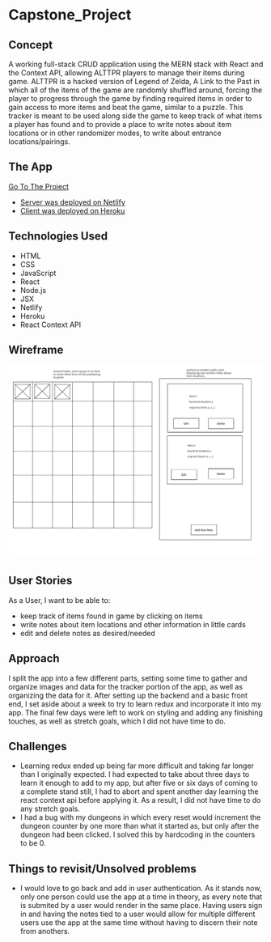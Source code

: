 # Capstone_Project

## Concept

A working full-stack CRUD application using the MERN stack with React and the Context API, allowing ALTTPR players to manage their items during game. ALTTPR is a hacked version of Legend of Zelda, A Link to the Past in which all of the items of the game are randomly shuffled around, forcing the player to progress through the game by finding required items in order to gain access to more items and beat the game, similar to a puzzle.  This tracker is meant to be used along side the game to keep track of what items a player has found and to provide a place to write notes about item locations or in other randomizer modes, to write about entrance locations/pairings. 

## The App
[Go To The Project](https://infallible-saha-79caf7.netlify.app/)

- [Server was deployed on Netlify ](https://github.com/mendokuse3/capstone-server-netlify)
- [Client was deployed on Heroku](https://github.com/mendokuse3/capstone-client-netlify)


## Technologies Used

- HTML
- CSS
- JavaScript
- React
- Node.js
- JSX
- Netlify
- Heroku
- React Context API

## Wireframe

<img src="https://github.com/mendokuse3/Capstone_Project/blob/master/Wireframe.png" alt text="wire frame">

## User Stories
As a User, I want to be able to: 
- keep track of items found in game by clicking on items
- write notes about item locations and other information in little cards
- edit and delete notes as desired/needed


## Approach
I split the app into a few different parts, setting some time to gather and organize images and data for the tracker portion of the app, as well as organizing the data for it.  After setting up the backend and a basic front end, I set aside about a week to try to learn redux and incorporate it into my app. The final few days were left to work on styling and adding any finishing touches, as well as stretch goals, which I did not have time to do.


## Challenges
- Learning redux ended up being far more difficult and taking far longer than I originally expected. I had expected to take about three days to learn it enough to add to my app, but after five or six days of coming to a complete stand still, I had to abort and spent another day learning the react context api before applying it. As a result, I did not have time to do any stretch goals.
- I had a bug with my dungeons in which every reset would increment the dungeon counter by one more than what it started as, but only after the dungeon had been clicked. I solved this by hardcoding in the counters to be 0.


## Things to revisit/Unsolved problems
- I would love to go back and add in user authentication. As it stands now, only one person could use the app at a time in theory, as every note that is submited by a user would render in the same place.  Having users sign in and having the notes tied to a user would allow for multiple different users use the app at the same time without having to discern their note from anothers.


